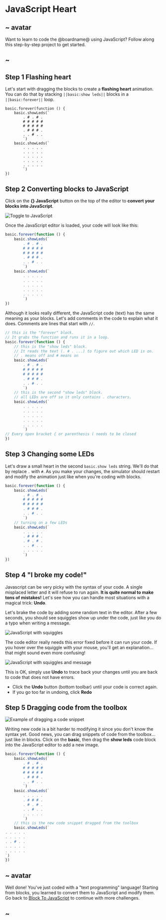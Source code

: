 # JavaScript Heart

## ~ avatar

Want to learn to code the @boardname@ using JavaScript? Follow along this step-by-step project to get started.

## ~

## Step 1 Flashing heart

Let's start with dragging the blocks to create a **flashing heart** animation.
You can do that by stacking ``||basic:show leds||`` blocks in a ``||basic:forever||`` loop.

```blocks
basic.forever(function () {
    basic.showLeds(`
        . # . # .
        # # # # #
        # # # # #
        . # # # .
        . . # . .
        `)
    basic.showLeds(`
        . . . . .
        . . . . .
        . . . . .
        . . . . .
        . . . . .
        `)
})
```

## Step 2 Converting blocks to JavaScript

Click on the **{} JavaScript** button on the top of the editor to **convert your blocks into JavaScript**.

![Toggle to JavaScript](/static/mb/blocks2js/toggle.gif)

Once the JavaScript editor is loaded, your code will look like this:

```typescript
basic.forever(function () {
    basic.showLeds(`
        . # . # .
        # # # # #
        # # # # #
        . # # # .
        . . # . .
        `)
    basic.showLeds(`
        . . . . .
        . . . . .
        . . . . .
        . . . . .
        . . . . .
        `)
})
```

Although it looks really different, the JavaScript code (text) has the same meaning as your blocks. Let's add comments in the code to explain what it does. Comments are lines that start with ``//``.

```typescript
// this is the "forever" block.
// It grabs the function and runs it in a loop.
basic.forever(function () {
    // this is the "show leds" block. 
    // It reads the text (. # . ...) to figure out which LED is on.
    // . means off and # means on
    basic.showLeds(`
        . # . # .
        # # # # #
        # # # # #
        . # # # .
        . . # . .
        `)
    // this is the second "show leds" block. 
    // all LEDs are off so it only contains . characters.
    basic.showLeds(`
        . . . . .
        . . . . .
        . . . . .
        . . . . .
        . . . . .
        `)
// Every open bracket { or parenthesis ( needs to be closed
})
```

## Step 3 Changing some LEDs

Let's draw a small heart in the second ``basic.show leds`` string. We'll do that by replace ``.`` with ``#``. As you make your changes, the simulator should restart and modify the animation just like when you're coding with blocks.

```typescript
basic.forever(function () {
    basic.showLeds(`
        . # . # .
        # # # # #
        # # # # #
        . # # # .
        . . # . .
        `)
    // turning on a few LEDs
    basic.showLeds(`
        . . . . .
        . # # # .
        . # . # .
        . . # . .
        . . . . .
        `)
})
```

## Step 4 "I broke my code!"

Javascript can be very picky with the syntax of your code. A single misplaced letter and it will refuse to run again. **It is quite normal to make tons of mistakes!** Let's see how you can handle most situations with a magical trick: **Undo**.

Let's brake the code by adding  some random text in the editor. After a few seconds, you should see squiggles show up under the code,
just like you do a typo when writing a message.

![JavaScript with squiggles](/static/mb/blocks2js/squiggles.png)

The code editor really needs this error fixed before it can run your code. If you hover over the squiggle with your mouse, 
you'll get an explanation... that might sound even more confusing! 

![JavaScript with squiggles and message](/static/mb/blocks2js/squigglesmessage.png)

This is OK, simply use **Undo** to trace back your changes until you are back to code that does not have errors.

* Click the **Undo** button (bottom toolbar) until your code is correct again. 
* If you go too far in undoing, click **Redo**

## Step 5 Dragging code from the toolbox

![Example of dragging a code snippet](/static/mb/blocks2js/dragblock.gif)

Writing new code is a bit harder to modifying it since you don't know the syntax yet.
Good news, you can drag snippets of code from the toolbox... just like in blocks. Click on the **basic**, then drag the **show leds** code block into the JavaScript editor to add a new image.

```typescript
basic.forever(function () {
    basic.showLeds(`
        . # . # .
        # # # # #
        # # # # #
        . # # # .
        . . # . .
        `)
    basic.showLeds(`
        . . . . .
        . # # # .
        . # . # .
        . . # . .
        . . . . .
        `)
    // this is the new code snippet dragged from the toolbox
    basic.showLeds(`
. . . . .
. . . . .
. . # . .
. . . . .
. . . . .
`)
})
```

## ~ avatar

Well done! You've just coded with a "text programming" language! Starting from blocks, you learned to convert them to JavaScript and modify them. Go back to [Block To JavaScript](/projects/blocks-to-javascript) to continue with more challenges.

## ~
